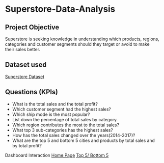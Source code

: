 # Superstore-Data-Analysis

## Project Objective
Superstore is seeking knowledge in understanding which products, regions, categories and customer segments should they target or avoid to make their sales better.

## Dataset used
<a href="https://github.com/ssuunn31/Superstore_Sales-Data-Analysis/blob/main/cleaned_data2.csv">Superstore Dataset</a>

## Questions (KPIs)
- What is the total sales and the total profit?
- Which customer segment had the highest sales?
- Which ship mode is the most popular?
- List down the percentage of total sales by category.
- Which region contributes the most to the total sales?
- What top 3 sub-categories has the highest sales?
- How has the total sales changed over the years(2014-2017)?
- What are the top 5 and bottom 5 cities and products by total sales and by total profit?

Dashboard Interaction 
<a href="https://github.com/ssuunn31/Superstore_Sales-Data-Analysis/blob/main/Home_Page.png">Home Page</a>
<a href="https://github.com/ssuunn31/Superstore_Sales-Data-Analysis/blob/main/Top%205%2CBottom%205.png">Top 5/ Bottom 5</a>
